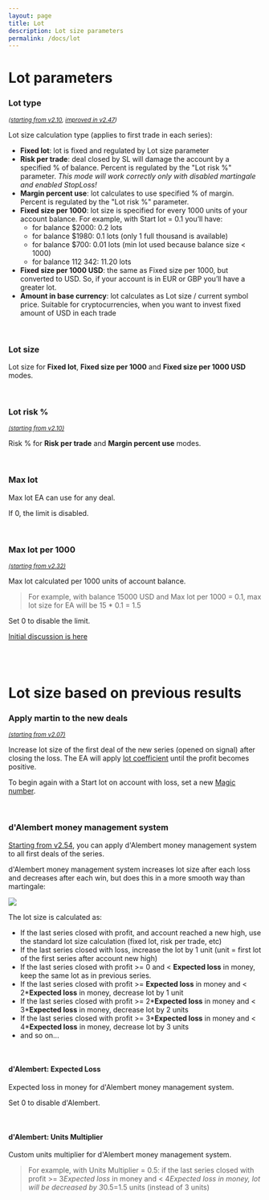 ```yaml
---
layout: page
title: Lot
description: Lot size parameters
permalink: /docs/lot
---
```


# Lot parameters

### Lot type

<sup>*([starting from v2.10](/docs/versions-history#20200518-210), [improved in v2.47](/docs/versions-history#20220520-247))*</sup>

Lot size calculation type (applies to first trade in each series): <br/>
* **Fixed lot**: lot is fixed and regulated by Lot size parameter
* **Risk per trade**: deal closed by SL will damage the account by a specified % of balance. Percent is regulated by the "Lot risk %" parameter.
  _This mode will work correctly only with  disabled martingale and enabled StopLoss!_
* **Margin percent use**: lot calculates to use specified % of margin. Percent is regulated by the "Lot risk %" parameter.
* **Fixed size per 1000**: lot size is specified for every 1000 units of your account balance. For example, with Start lot = 0.1 you’ll have: <br/>
  - for balance $2000: 0.2 lots
  - for balance $1980: 0.1 lots (only 1 full thousand is available)
  - for balance $700: 0.01 lots (min lot used because balance size < 1000)
  - for balance 112 342: 11.20 lots
* **Fixed size per 1000 USD**: the same as Fixed size per 1000, but converted to USD. So, if your account is in EUR or GBP you’ll have a greater lot.
* **Amount in base currency**: lot calculates as Lot size / current symbol price. Suitable for cryptocurrencies, when you want to invest fixed amount of USD in each trade

<br />

### Lot size

Lot size for **Fixed lot**, **Fixed size per 1000** and **Fixed size per 1000 USD** modes.

<br />

### Lot risk %

<sup>[*(starting from v2.10)*](/docs/versions-history#20200518-210)</sup>

Risk % for **Risk per trade** and **Margin percent use** modes.

<br />

### Max lot

Max lot EA can use for any deal.

If 0, the limit is disabled.

<br />

### Max lot per 1000

<sup>[*(starting from v2.32)*](/docs/versions-history#20210605-232)</sup>

Max lot calculated per 1000 units of account balance.

> For example, with balance 15000 USD and Max lot per 1000 = 0.1, max lot size for EA will be 15 * 0.1 = 1.5

Set 0 to disable the limit.

[Initial discussion is here](https://communitypowerea.userecho.com/en/communities/1/topics/196-max-lot-option-max-lot-per-1000)

<br />
<br />

# Lot size based on previous results

### Apply martin to the new deals

<sup>[*(starting from v2.07)*](/docs/versions-history#20200504-207)</sup>

Increase lot size of the first deal of the new series (opened on signal) after closing the loss. The EA will apply [lot coefficient](/docs/martingale#lot-coefficient--adding--x0) until the profit becomes positive.

To begin again with a Start lot on account with loss, set a new [Magic number](/docs/main-parameters#expert-id).

<br />

### d'Alembert money management system

[Starting from v2.54](/docs/versions-history#20230427-0706-254), you can apply d'Alembert money management system to all first deals of the series.

d'Alembert money management system increases lot size after each loss and decreases after each win, but does this in a more smooth way than martingale:

![]({{site.baseurl}}/assets/img/docs/dAlambert1.png)

The lot size is calculated as:
 * If the last series closed with profit, and account reached a new high, use the standard lot size calculation (fixed lot, risk per trade, etc)
 * If the last series closed with loss, increase the lot by 1 unit (unit = first lot of the first series after account new high)
 * If the last series closed with profit >= 0 and < **Expected loss** in money, keep the same lot as in previous series.
 * If the last series closed with profit >= **Expected loss** in money and < 2\***Expected loss** in money, decrease lot by 1 unit
 * If the last series closed with profit >= 2\***Expected loss** in money and < 3\***Expected loss** in money, decrease lot by 2 units
 * If the last series closed with profit >= 3\***Expected loss** in money and < 4\***Expected loss** in money, decrease lot by 3 units
 * and so on...

<br />

#### d'Alembert: Expected Loss

Expected loss in money for d'Alembert money management system.

Set 0 to disable d'Alembert.

<br />

#### d'Alembert: Units Multiplier

Custom units multiplier for d'Alembert money management system.

> For example, with Units Multiplier = 0.5:
> if the last series closed with profit >= 3*Expected loss* in money and < 4*Expected loss in money, lot will be decreased by 3*0.5=1.5 units (instead of 3 units)
